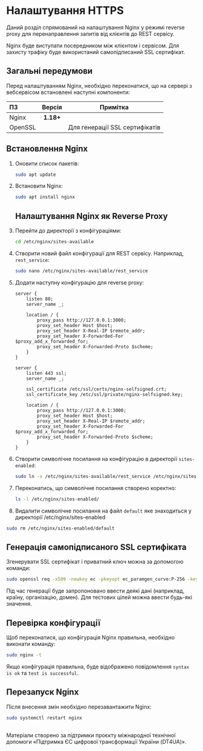 # Налаштування HTTPS

Даний розділ спрямований на налаштування Nginx у режимі reverse proxy для перенаправлення запитів від клієнтів до REST сервісу.

Nginx буде виступати посередником між клієнтом і сервісом. Для захисту трафіку буде використаний самопідписаний SSL сертифікат.

## Загальні передумови
Перед налаштуванням Nginx, необхідно переконатися, що на сервері з вебсервісом встановлені наступні компоненти:

| ПЗ      |  Версія   | Примітка                       |
|:--------|:---------:|--------------------------------|
| Nginx   | **1.18+** |                                |
| OpenSSL |           | Для генерації SSL сертифікатів |                                                                                                                                                                     

## Встановлення Nginx

1. Оновити список пакетів:
    ```bash
    sudo apt update
    ```
2. Встановити Nginx:
    ```bash
    sudo apt install nginx
   ```
   ## Налаштування Nginx як Reverse Proxy

1. Перейти до директорії з конфігураціями:
    ```bash
    cd /etc/nginx/sites-available
    ```

2. Створити новий файл конфігурації для REST сервісу. Наприклад, `rest_service`:
    ```bash
    sudo nano /etc/nginx/sites-available/rest_service
    ```
3. Додати наступну конфігурацію для reverse proxy:
    ```nginx
    server {
        listen 80;
        server_name _;
        
        location / {
            proxy_pass http://127.0.0.1:3000;
            proxy_set_header Host $host;
            proxy_set_header X-Real-IP $remote_addr;
            proxy_set_header X-Forwarded-For $proxy_add_x_forwarded_for;
            proxy_set_header X-Forwarded-Proto $scheme;
        }
    }

    server {
        listen 443 ssl;
        server_name _;

        ssl_certificate /etc/ssl/certs/nginx-selfsigned.crt;
        ssl_certificate_key /etc/ssl/private/nginx-selfsigned.key;

        location / {
            proxy_pass http://127.0.0.1:3000;
            proxy_set_header Host $host;
            proxy_set_header X-Real-IP $remote_addr;
            proxy_set_header X-Forwarded-For $proxy_add_x_forwarded_for;
            proxy_set_header X-Forwarded-Proto $scheme;
        }
    }
    ```
4. Створити символічне посилання на конфігурацію в директорії `sites-enabled`:
    ```bash
    sudo ln -s /etc/nginx/sites-available/rest_service /etc/nginx/sites-enabled/
    ```   

5. Переконатись, що символічне посилання створено коректно:
    ```bash
    ls -l /etc/nginx/sites-enabled/
    ```
6. Видалити символічне посилання на файл `default` яке знаходиться у директорії /etc/nginx/sites-enabled

```bash
sudo rm /etc/nginx/sites-enabled/default
```

## Генерація самопідписаного SSL сертифіката

Згенерувати SSL сертифікат і приватний ключ можна за допомогою команди:
```bash
sudo openssl req -x509 -newkey ec -pkeyopt ec_paramgen_curve:P-256 -keyout /etc/ssl/private/nginx-selfsigned.key -out /etc/ssl/certs/nginx-selfsigned.crt -days 3650 -nodes
```

Під час генерації буде запропоновано ввести деякі дані (наприклад, країну, організацію, домен). Для тестових цілей можна ввести будь-які значення.

## Перевірка конфігурації
Щоб переконатися, що конфігурація Nginx правильна, необхідно виконати команду:

 ```bash
sudo nginx -t
 ```
Якщо конфігурація правильна, буде відображено повідомлення `syntax is ok` та `test is successful`.

## Перезапуск Nginx

Після внесення змін необхідно перезавантажити Nginx:

```bash
sudo systemctl restart nginx
 ```

##
Матеріали створено за підтримки проєкту міжнародної технічної допомоги «Підтримка ЄС цифрової трансформації України (DT4UA)».
